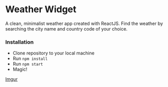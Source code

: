 # Weather Widget
A clean, minimalist weather app created with ReactJS. Find the weather by searching the city name and country code of your choice.

### Installation
  - Clone repository to your local machine
  - Run `npm install`
  - Run `npm start`
  - Magic!

[Imgur](https://imgur.com/ynDdbDt)
